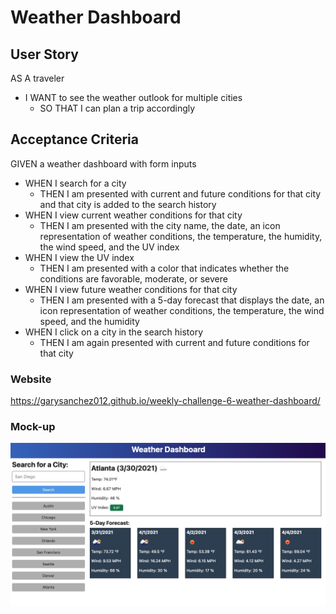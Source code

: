# Weather Dashboard

## User Story
AS A traveler
* I WANT to see the weather outlook for multiple cities
    * SO THAT I can plan a trip accordingly

## Acceptance Criteria
GIVEN a weather dashboard with form inputs



* WHEN I search for a city
    * THEN I am presented with current and future conditions for that city and that city is added to the search history
* WHEN I view current weather conditions for that city
    * THEN I am presented with the city name, the date, an icon representation of weather conditions, the temperature, the humidity, the wind speed, and the UV index
* WHEN I view the UV index
    * THEN I am presented with a color that indicates whether the conditions are favorable, moderate, or severe
* WHEN I view future weather conditions for that city
    * THEN I am presented with a 5-day forecast that displays the date, an icon representation of weather conditions, the temperature, the wind speed, and the humidity
* WHEN I click on a city in the search history
    * THEN I am again presented with current and future conditions for that city

### Website
https://garysanchez012.github.io/weekly-challenge-6-weather-dashboard/

### Mock-up
<img src="./Images/06-server-side-apis-homework-demo.png">